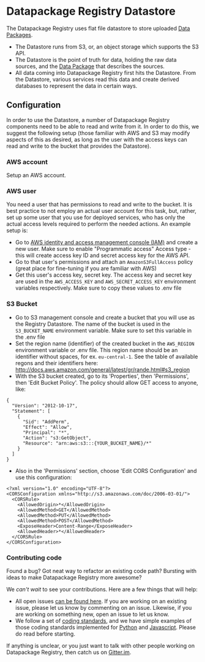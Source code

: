 # Datapackage Registry Datastore

The Datapackage Registry uses flat file datastore to store uploaded [Data Packages](http://specs.frictionlessdata.io/).

- The Datastore runs from S3, or, an object storage which supports the S3 API.
- The Datastore is the point of truth for data, holding the raw data sources, and the [Data Package](http://specs.frictionlessdata.io/) that describes the sources.
- All data coming into Datapackage Registry first hits the Datastore. From the Datastore, various services read this data and create derived databases to represent the data in certain ways. 

## Configuration

In order to use the Datastore, a number of Datapackage Registry components need to be able to read and write from it. In order to do this, we suggest the following setup (those familiar with AWS and S3 may modify aspects of this as desired, as long as the user with the access keys can read and write to the bucket that provides the Datastore).

### AWS account

Setup an AWS account.

### AWS user

You need a user that has permissions to read and write to the bucket. It is best practice to not employ an actual user account for this task, but, rather, set up some user that you use for deployed services, who has only the actual access levels required to perform the needed actions. An example setup is:


- Go to [AWS identity and access management console (IAM)](https://console.aws.amazon.com/iam/home) and create a new user. Make sure to enable "Programmatic access" Access type - this will create access key ID and secret access key for the AWS API.
- Go to that user's permissions and attach an `AmazonS3FullAccess` policy (great place for fine-tuning if you are familiar with AWS)
- Get this user's access key, secret key. The access key and secret key are used in the `AWS_ACCESS_KEY` and `AWS_SECRET_ACCESS_KEY` environment variables respectively. Make sure to copy these values to .env file

### S3 Bucket

- Go to S3 management console and create a bucket that you will use as the Registry Datastore. The name of the bucket is used in the `S3_BUCKET_NAME` environment variable. Make sure to set this variable in the .env file
- Set the region name (identifier) of the created bucket in the `AWS_REGION` environment variable or .env file. This region name should be an identifier without spaces, for ex. `eu-central-1`. See the table of available regons and their identifiers here: http://docs.aws.amazon.com/general/latest/gr/rande.html#s3_region
- With the S3 bucket created, go to its 'Properties', then 'Permissions', then 'Edit Bucket Policy'. The policy should allow GET access to anyone, like:

```
{
  "Version": "2012-10-17",
  "Statement": [
    {
      "Sid": "AddPerm",
      "Effect": "Allow",
      "Principal": "*",
      "Action": "s3:GetObject",
      "Resource": "arn:aws:s3:::{YOUR_BUCKET_NAME}/*"
    }
  ]
}
```

- Also in the 'Permissions' section, choose 'Edit CORS Configuration' and use this configuration:

```
<?xml version="1.0" encoding="UTF-8"?>
<CORSConfiguration xmlns="http://s3.amazonaws.com/doc/2006-03-01/">
  <CORSRule>
    <AllowedOrigin>*</AllowedOrigin>
    <AllowedMethod>GET</AllowedMethod>
    <AllowedMethod>PUT</AllowedMethod>
    <AllowedMethod>POST</AllowedMethod>
    <ExposeHeader>Content-Range</ExposeHeader>
    <AllowedHeader>*</AllowedHeader>
  </CORSRule>
</CORSConfiguration>
```

### Contributing code

Found a bug? Got neat way to refactor an existing code path? Bursting with ideas to make Datapackage Registry more awesome?

We *can't wait* to see your contributions. Here are a few things that will help:

- All open issues [can be found here](http://github.com/frictionlessdata/dpr-api/issues). If you are working on an existing issue, please let us know by commenting on an issue. Likewise, if you are working on something new, open an issue to let us know.
- We follow a set of [coding standards](https://github.com/okfn/coding-standards), and we have simple examples of those coding standards implemented for [Python](https://github.com/okfn/oki-py) and [Javascript](https://github.com/okfn/oki-js). Please do read before starting.

If anything is unclear, or you just want to talk with other people working on Datapackage Registry, then catch us on [Gitter.im](http://gitter.im/frictionlessdata/chat).

